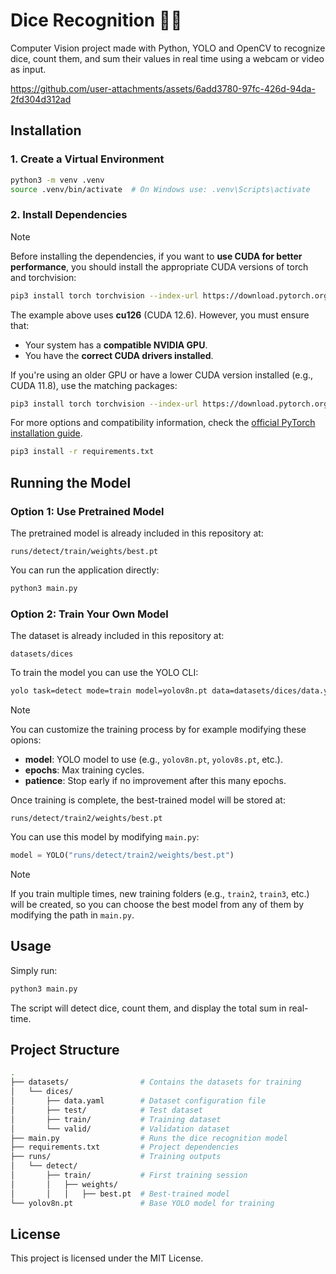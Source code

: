 # Dice Recognition 🎲🤖

Computer Vision project made with Python, YOLO and OpenCV to recognize dice, count them, and sum their values in real time using a webcam or video as input.

https://github.com/user-attachments/assets/6add3780-97fc-426d-94da-2fd304d312ad

## Installation

### 1. Create a Virtual Environment

```sh
python3 -m venv .venv
source .venv/bin/activate  # On Windows use: .venv\Scripts\activate
```

### 2. Install Dependencies

> [!Note]
> Before installing the dependencies, if you want to **use CUDA for better performance**, you should install the appropriate CUDA versions of torch and torchvision:
>
> ```sh
> pip3 install torch torchvision --index-url https://download.pytorch.org/whl/cu126
> ```
>
> The example above uses **cu126** (CUDA 12.6). However, you must ensure that:
>
> - Your system has a **compatible NVIDIA GPU**.
> - You have the **correct CUDA drivers installed**.
>
> If you're using an older GPU or have a lower CUDA version installed (e.g., CUDA 11.8), use the matching packages:
>
> ```sh
> pip3 install torch torchvision --index-url https://download.pytorch.org/whl/cu118
> ```
>
> For more options and compatibility information, check the [official PyTorch installation guide](https://pytorch.org/get-started/locally/).

```sh
pip3 install -r requirements.txt
```

## Running the Model

### Option 1: Use Pretrained Model

The pretrained model is already included in this repository at:

```text
runs/detect/train/weights/best.pt
```

You can run the application directly:

```sh
python3 main.py
```

### Option 2: Train Your Own Model

The dataset is already included in this repository at:

```text
datasets/dices
```

To train the model you can use the YOLO CLI:

```sh
yolo task=detect mode=train model=yolov8n.pt data=datasets/dices/data.yaml epochs=50 plots=True
```

> [!Note]
> You can customize the training process by for example modifying these opions:
>
> - **model**: YOLO model to use (e.g., `yolov8n.pt`, `yolov8s.pt`, etc.).
> - **epochs**: Max training cycles.
> - **patience**: Stop early if no improvement after this many epochs.

Once training is complete, the best-trained model will be stored at:

```text
runs/detect/train2/weights/best.pt
```

You can use this model by modifying `main.py`:

```python
model = YOLO("runs/detect/train2/weights/best.pt")
```

> [!Note]
> If you train multiple times, new training folders (e.g., `train2`, `train3`, etc.) will be created, so you can choose the best model from any of them by modifying the path in `main.py`.

## Usage

Simply run:

```sh
python3 main.py
```

The script will detect dice, count them, and display the total sum in real-time.

## Project Structure

```sh
.
├── datasets/                # Contains the datasets for training
│   └── dices/
│       ├── data.yaml        # Dataset configuration file
│       ├── test/            # Test dataset
│       ├── train/           # Training dataset
│       └── valid/           # Validation dataset
├── main.py                  # Runs the dice recognition model
├── requirements.txt         # Project dependencies
├── runs/                    # Training outputs
│   └── detect/
│       ├── train/           # First training session
│       │   ├── weights/
│       │   │   ├── best.pt  # Best-trained model
└── yolov8n.pt               # Base YOLO model for training
```

## License

This project is licensed under the MIT License.
